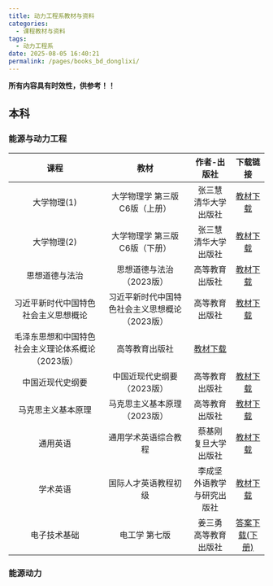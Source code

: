 ```yaml
---
title: 动力工程系教材与资料
categories: 
  - 课程教材与资料
tags: 
  - 动力工程系
date: 2025-08-05 16:40:21
permalink: /pages/books_bd_donglixi/
---
```

**所有内容具有时效性，供参考！！**

## 本科
### 能源与动力工程
| 课程  | 教材 | 作者-出版社 | 下载链接 |
| :---: |:---:|:---:|:---:|
|大学物理(1)|大学物理学 第三版 C6版（上册）|张三慧 </br> 清华大学出版社|<a href="https://onemanager.ncepuinfo.cc/NCEPUwiki/大物/大学物理学C6版上册-第3版.pdf" target="_blank">教材下载</a>|
|大学物理(2)|大学物理学 第三版 C6版（下册）|张三慧 </br> 清华大学出版社|<a href="https://onemanager.ncepuinfo.cc/NCEPUwiki/大物/大学物理学C6版上册-第3版.pdf" target="_blank">教材下载</a>|
|思想道德与法治|思想道德与法治（2023版）|高等教育出版社|<a href="https://onemanager.ncepuinfo.cc/NCEPUwiki/思政/思想道德与法治（2023版）.pdf" target="_blank">教材下载</a>|
|习近平新时代中国特色社会主义思想概论|习近平新时代中国特色社会主义思想概论（2023版）|高等教育出版社|<a href="https://onemanager.ncepuinfo.cc/NCEPUwiki/思政/习近平新时代中国特色社会主义思想概论（2023版）.pdf" target="_blank">教材下载</a>|
|毛泽东思想和中国特色社会主义理论体系概论（2023版）|高等教育出版社|<a href="https://onemanager.ncepuinfo.cc/NCEPUwiki/思政/毛泽东思想和中国特色社会主义理论体系概论（2023版）.pdf" target="_blank">教材下载</a>|
|中国近现代史纲要|中国近现代史纲要（2023版）|高等教育出版社|<a href="https://onemanager.ncepuinfo.cc/NCEPUwiki/思政/中国近现代史纲要（2023版）.pdf" target="_blank">教材下载</a>|
|马克思主义基本原理|马克思主义基本原理（2023版）|高等教育出版社|<a href="https://onemanager.ncepuinfo.cc/NCEPUwiki/思政/马克思主义基本原理（2023版）.pdf" target="_blank">教材下载</a>|
|通用英语|通用学术英语综合教程|蔡基刚 </br> 复旦大学出版社|<a href="https://onemanager.ncepuinfo.cc/NCEPUwiki/英语/通用学术英语综合教程-蔡基刚.pdf" target="_blank">教材下载</a>|
|学术英语|国际人才英语教程初级|李成坚 </br> 外语教学与研究出版社|<a href="https://onemanager.ncepuinfo.cc/NCEPUwiki/英语/国际人才英语教程初级-李成坚.pdf" target="_blank">教材下载</a>|
|电子技术基础|电工学 第七版|姜三勇 </br> 高等教育出版社|<a href="https://onemanager.ncepuinfo.cc/NCEPUwiki/英语/电工学第七版下册答案.pdf" target="_blank">答案下载(下册)</a>|

### 能源动力